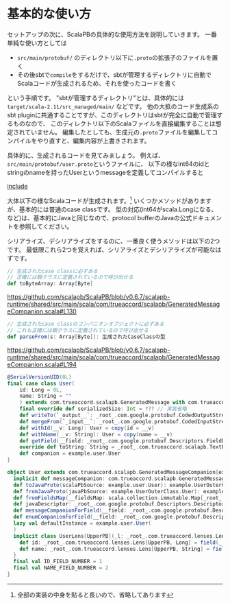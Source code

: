 # 基本的な使い方

セットアップの次に、ScalaPBの具体的な使用方法を説明していきます。
一番単純な使い方としては

- `src/main/protobuf/` のディレクトリ以下に`.proto`の拡張子のファイルを置く
- その後sbtで`compile`をするだけで、sbtが管理するディレクトリに自動でScalaコードが生成されるため、それを使ったコードを書く

という手順です。
"sbtが管理するディレクトリ"とは、具体的には`target/scala-2.11/src_managed/main/`
などです。
他の大抵のコード生成系のsbt pluginに共通することですが、このディレクトリはsbtが完全に自動で管理するものなので、
このディレクトリ以下のScalaファイルを直接編集することは想定されていません。
編集したとしても、生成元の`.proto`ファイルを編集してコンパイルをやり直すと、編集内容が上書きされます。


具体的に、生成されるコードを見てみましょう。
例えば、`src/main/protobuf/user.proto`というファイルに、
以下の様なint64のidとstringのnameを持ったUserというmessageを定義してコンパイルすると

[include](main/protobuf/user.proto)

大体以下の様なScalaコードが生成されます。[^generated-code]
いくつかメソッドがありますが、基本的には普通のcase classです。
型の対応(int64がscala.Longになる、など)は、基本的にJavaと同じなので、protocol bufferのJavaの公式ドキュメントを参照してください。

シリアライズ、デシリアライズをするのに、一番良く使うメソッドは以下の2つです。
最低限これら2つを覚えれば、シリアライズとデシリアライズが可能なはずです。

```scala
// 生成されたcase classに必ずある
// 正確には親クラスに定義されているので呼び出せる
def toByteArray: Array[Byte]
```

https://github.com/scalapb/ScalaPB/blob/v0.6.7/scalapb-runtime/shared/src/main/scala/com/trueaccord/scalapb/GeneratedMessageCompanion.scala#L130

```scala
// 生成されたcase classのコンパニオンオブジェクトに必ずある
// これも正確には親クラスに定義されているので呼び出せる
def parseFrom(s: Array[Byte]): 生成されたCaseClassの型
```

https://github.com/scalapb/ScalaPB/blob/v0.6.7/scalapb-runtime/shared/src/main/scala/com/trueaccord/scalapb/GeneratedMessageCompanion.scala#L194


```scala
@SerialVersionUID(0L)
final case class User(
    id: Long = 0L,
    name: String = ""
    ) extends com.trueaccord.scalapb.GeneratedMessage with com.trueaccord.scalapb.Message[User] with com.trueaccord.lenses.Updatable[User] {
    final override def serializedSize: Int = ??? // 実装省略
    def writeTo(`_output__`: _root_.com.google.protobuf.CodedOutputStream): Unit = ??? // 実装省略
    def mergeFrom(`_input__`: _root_.com.google.protobuf.CodedInputStream): example.user.User = ??? // 実装省略
    def withId(__v: Long): User = copy(id = __v)
    def withName(__v: String): User = copy(name = __v)
    def getField(__field: _root_.com.google.protobuf.Descriptors.FieldDescriptor): scala.Any = ??? // 実装省略
    override def toString: String = _root_.com.trueaccord.scalapb.TextFormat.printToUnicodeString(this)
    def companion = example.user.User
}

object User extends com.trueaccord.scalapb.GeneratedMessageCompanion[example.user.User] with com.trueaccord.scalapb.JavaProtoSupport[example.user.User, example.UserOuterClass.User] {
  implicit def messageCompanion: com.trueaccord.scalapb.GeneratedMessageCompanion[example.user.User] with com.trueaccord.scalapb.JavaProtoSupport[example.user.User, example.UserOuterClass.User] = this
  def toJavaProto(scalaPbSource: example.user.User): example.UserOuterClass.User = ??? // 実装省略
  def fromJavaProto(javaPbSource: example.UserOuterClass.User): example.user.User = ??? // 実装省略
  def fromFieldsMap(__fieldsMap: scala.collection.immutable.Map[_root_.com.google.protobuf.Descriptors.FieldDescriptor, scala.Any]): example.user.User = ??? // 実装省略
  def javaDescriptor: _root_.com.google.protobuf.Descriptors.Descriptor = UserProto.javaDescriptor.getMessageTypes.get(0)
  def messageCompanionForField(__field: _root_.com.google.protobuf.Descriptors.FieldDescriptor): _root_.com.trueaccord.scalapb.GeneratedMessageCompanion[_] = throw new MatchError(__field)
  def enumCompanionForField(__field: _root_.com.google.protobuf.Descriptors.FieldDescriptor): _root_.com.trueaccord.scalapb.GeneratedEnumCompanion[_] = throw new MatchError(__field)
  lazy val defaultInstance = example.user.User(
  )
  implicit class UserLens[UpperPB](_l: _root_.com.trueaccord.lenses.Lens[UpperPB, example.user.User]) extends _root_.com.trueaccord.lenses.ObjectLens[UpperPB, example.user.User](_l) {
    def id: _root_.com.trueaccord.lenses.Lens[UpperPB, Long] = field(_.id)((c_, f_) => c_.copy(id = f_))
    def name: _root_.com.trueaccord.lenses.Lens[UpperPB, String] = field(_.name)((c_, f_) => c_.copy(name = f_))
  }
  final val ID_FIELD_NUMBER = 1
  final val NAME_FIELD_NUMBER = 2
}
```


[^generated-code]: 全部の実装の中身を貼ると長いので、省略してあります
